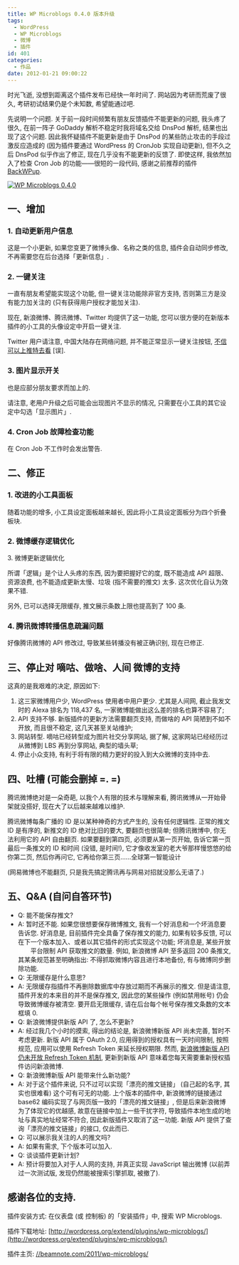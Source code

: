 ```yaml
---
title: WP Microblogs 0.4.0 版本升级
tags:
  - WordPress
  - WP Microblogs
  - 微博
  - 插件
id: 401
categories:
  - 作品
date: 2012-01-21 09:00:22
---
```


时光飞逝, 没想到距离这个插件发布已经快一年时间了. 网站因为考研而荒废了很久, 考研初试结果仍是个未知数, 希望能通过吧.

先说明一个问题. 关于前一段时间频繁有朋友反馈插件不能更新的问题, 我头疼了很久, 在前一阵子 GoDaddy 解析不稳定时我将域名交给 DnsPod 解析, 结果也出现了这个问题. 因此我怀疑插件不能更新是由于 DnsPod 的某些防止攻击的手段过激反应造成的 (因为插件要通过 WordPress 的 CronJob 实现自动更新), 但不久之后 DnsPod 似乎作出了修正, 现在几乎没有不能更新的反馈了. 即使这样, 我依然加入了检查 Cron Job 的功能——很短的一段代码, 感谢之前推荐的插件 [BackWPup](//beamnote.com/2011/backwpup/).

[![WP Microblogs 0.4.0](//beamnote-img.oss-cn-shanghai.aliyuncs.com/2012/wp-microblogs-0-4-0.jpg)](//beamnote-img.oss-cn-shanghai.aliyuncs.com/2012/wp-microblogs-0-4-0.jpg)<!-- more -->

## 一、增加

### 1\. 自动更新用户信息

这是一个小更新, 如果您变更了微博头像、名称之类的信息, 插件会自动同步修改, 不再需要您在后台选择「更新信息」.

### 2\. 一键关注

一直有朋友希望能实现这个功能, 但一键关注功能除非官方支持, 否则第三方是没有能力加关注的 (只有获得用户授权才能加关注).

现在, 新浪微博、腾讯微博、Twitter 均提供了这一功能, 您可以很方便的在新版本插件的小工具的头像设定中开启一键关注.

Twitter 用户请注意, 中国大陆存在网络问题, 并不能正常显示一键关注按钮, [不信可以上推特去看](http://news.ifeng.com/mainland/special/wenjiabaofangwenxiya/content-3/detail_2012_01/20/12101334_0.shtml) [误].

### 3\. 图片显示开关

也是应部分朋友要求而加上的.

请注意, 老用户升级之后可能会出现图片不显示的情况, 只需要在小工具的其它设定中勾选「显示图片」.

### 4\. Cron Job 故障检查功能

在 Cron Job 不工作时会发出警告.

## 二、修正

### 1\. 改进的小工具面板

随着功能的增多, 小工具设定面板越来越长, 因此将小工具设定面板分为四个折叠板块.

### 2\. 微博缓存逻辑优化
3\. 微博更新逻辑优化

所谓「逻辑」是个让人头疼的东西, 因为要把握好它的度, 既不能造成 API 超限、资源浪费, 也不能造成更新太慢、垃圾 (指不需要的推文) 太多. 这次优化自认为效果不错.

另外, 已可以选择无限缓存, 推文展示条数上限也提高到了 100 条.

### 4\. 腾讯微博转播信息疏漏问题

好像腾讯微博的 API 修改过, 导致某些转播没有被正确识别, 现在已修正.

## 三、停止对 嘀咕、做啥、人间 微博的支持

这真的是我艰难的决定, 原因如下:

1. 这三家微博用户少, WordPress 使用者中用户更少. 尤其是人间网, 截止我发文时的 Alexa 排名为 118,437 名, 一家微博能做出这么差的排名也算不容易了;
2. API 支持不够. 新版插件的更新方法需要翻页支持, 而做啥的 API 简陋到不如不开放, 而且很不稳定, 这几天甚至关站维护;
3. 网站转型. 嘀咕已经转型成为图片社交分享网站, 据了解, 这家网站已经经历过从微博到 LBS 再到分享网站, 典型的墙头草;
4. 停止小众支持, 有利于将有限的精力更好的投入到大众微博的支持中去.

## 四、吐槽 (可能会删掉 =. =)

腾讯微博绝对是一朵奇葩, 以我个人有限的技术与理解来看, 腾讯微博从一开始骨架就没搭好, 现在大了以后越来越难以维护.

腾讯微博每条广播的 ID 是以某种神奇的方式产生的, 没有任何逻辑性. 正常的推文 ID 是有序的, 新推文的 ID 绝对比旧的要大, 要翻页也很简单; 但腾讯微博中, 你无法利用它的 API 自由翻页. 如果要翻到第四页, 必须要从第一页开始, 告诉它第一页最后一条推文的 ID 和时间 (没错, 是时间\!), 它才像收发室的老大爷那样慢悠悠的给你第二页, 然后你再问它, 它再给你第三页……全球第一智能设计

 (网易微博也不能翻页, 只是我先搞定腾讯再与网易对招就没那么无语了.)

## 五、Q&amp;A (自问自答环节)

* Q: 能不能保存推文?
* A: 暂时还不能. 如果您很想要保存微博推文, 我有一个好消息和一个坏消息要告诉您. 好消息是, 目前插件完全具备了保存推文的能力, 如果有较多反馈, 可以在下一个版本加入、或者以其它插件的形式实现这个功能; 坏消息是, 某些开放<span style="color: #ffffff;">闭关</span>平台限制 API 获取推文的数量. 例如, 新浪微博 API 至多返回 200 条推文, 其某条规范甚至明确指出: 不得抓取微博内容且进行本地备份, 有与微博同步删除功能.
* Q: 无限缓存是什么意思?
* A: 无限缓存指插件不再删除数据库中存放过期而不再展示的推文. 但是请注意, 插件开发的本来目的并不是保存推文, 因此您的某些操作 (例如禁用帐号) 仍会导致微博缓存被清空. 要开启无限缓存, 请在后台每个帐号保存推文条数的文本框填 0.
* Q: 新浪微博提供新版 API 了, 怎么不更新?
* A: 经过我几个小时的摸索, 得出的结论是, 新浪微博新版 API 尚未完善, 暂时不考虑更新. 新版 API 属于 OAuth 2.0, 应用得到的授权具有一天时间限制, 按照规范, 应用可以使用 Refresh Token 来延长授权期限. 然而, [新浪微博新版 API 仍未开放 Refresh Token 机制](http://forum.open.weibo.com/read.php?tid=13982#41443), 更新到新版 API 意味着您每天需要重新授权插件访问新浪微博.
* Q: 新浪微博新版 API 能带来什么新功能?
* A: 对于这个插件来说, 只不过可以实现「漂亮的推文链接」 (自己起的名字, 其实也很难看) 这个可有可无的功能. 上个版本的插件中, 新浪微博的链接通过 base62 编码实现了与网页版一致的「漂亮的推文链接」, 但是后来新浪微博为了体现它的优越感, 故意在链接中加上一些干扰字符, 导致插件本地生成的地址与真实地址经常不符合, 因此新版插件又取消了这一功能. 新版 API 提供了查询「漂亮的推文链接」的接口, 仅此而已.
* Q: 可以展示我关注的人的推文吗?
* A: 如果有需求, 下个版本可以加入.
* Q: 谈谈插件更新计划?
* A: 预计将要加入对于人人网的支持, 并真正实现 JavaScript 输出微博 (以前弄过一次测试版, 发现仍然能被搜索引擎抓取, 被撤了).

## 感谢各位的支持.

插件安装方式: 在仪表盘 (或 控制板) 的「安装插件」中, 搜索 WP Microblogs.

插件下载地址: [http://wordpress.org/extend/plugins/wp-microblogs/](http://wordpress.org/extend/plugins/wp-microblogs/)

插件主页: [//beamnote.com/2011/wp-microblogs/](//beamnote.com/2011/wp-microblogs/)
